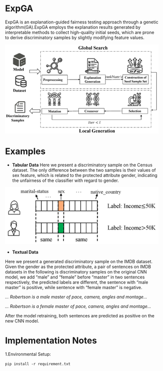 # ExpGA
ExpGA is an explanation-guided fairness testing approach through a genetic algorithm(GA).ExpGA employs the explanation results generated by interpretable methods to collect high-quality initial seeds, which are prone to derive discriminatory samples by slightly modifying feature values.

![Overview of ExpGA](./figures/Overview.jpg)

# Examples

- **Tabular Data**
Here we present a discriminatory sample on the Census dataset. The only difference between the two samples is their values of sex feature, which is related to the protected attribute gender, indicating the unfairness of the classifier with regard to gender.

![An example pair of discriminatory sample](./figures/Definition.jpg)

- **Textual Data**

Here we present a generated discriminatory sample on the IMDB dataset. Given the gender as the protected attribute, a pair of sentences on IMDB datasets in the following is discriminatory samples on the original CNN model, we add “male” and “female” before “master” in two sentences respectively, the predicted labels are different, the sentence with “male master” is positive, while sentence with “female master” is negative.


*… Robertson is a male master of pace, camera, angles and montage…*


*… Robertson is a female master of pace, camera, angles and montage…*


After the model retraining, both sentences are predicted as positive on the new CNN model.

# Implementation Notes

1.Environmental Setup:

`pip install -r requirement.txt`

